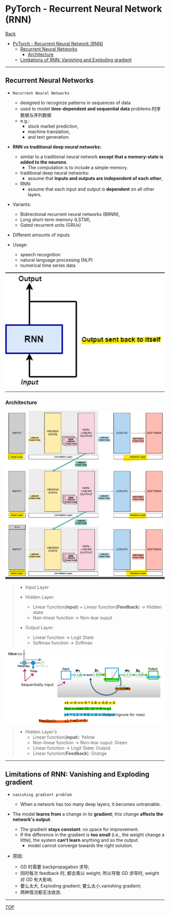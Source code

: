 # PyTorch - Recurrent Neural Network (RNN)

[Back](../index.md)

- [PyTorch - Recurrent Neural Network (RNN)](#pytorch---recurrent-neural-network-rnn)
  - [Recurrent Neural Networks](#recurrent-neural-networks)
    - [Architecture](#architecture)
  - [Limitations of RNN: Vanishing and Exploding gradient](#limitations-of-rnn-vanishing-and-exploding-gradient)

---

## Recurrent Neural Networks

- `Recurrent Neural Networks`

  - designed to recognize patterns in sequences of data
  - used to model **time-dependent and sequential data** problems.时序数据与序列数据
  - e.g.:
    - stock market prediction,
    - machine translation,
    - and text generation.

- **RNN vs traditional deep neural networks:**

  - similar to a traditional neural network **except that a memory-state is added to the neurons**.
    - The computation is to include a simple memory.
  - traditional deep neural networks:
    - assume that **inputs and outputs are independent of each other**,
  - RNN:
    - assume that each input and output is **dependent** on all other layers.

- Variants:

  - Bidirectional recurrent neural networks (BRNN),
  - Long short-term memory (LSTM),
  - Gated recurrent units (GRUs)

- Different amounts of inputs

- Usage:
  - speech recognition
  - natural language processing (NLP)
  - numerical time series data

![rnn_diagram](./pic/rnn_diagram01.png)

---

### Architecture

![rnn_layer_diagram](./pic/rnn_layer_diagram.png)

> - Input Layer
> - Hidden Layer:
>
>   - Linear function(**input**) + Linear function(**Feedback**) -> Hidden state
>   - Non-linear function -> Non-lear ouput
>
> - Output Layer:
>   - Linear function -> Logit State
>   - Softmax function -> Softmax

![rnn_diagram](./pic/rnn_diagram02.png)

> - Hidden Layer's
>   - Linear function(**input**): Yellow
>   - Non-linear function -> Non-lear ouput: Green
>   - Linear function -> Logit State: Output
>   - Linear function(**Feedback**): Orange

---

## Limitations of RNN: Vanishing and Exploding gradient

- `vanishing gradient problem`

  - When a network has too many deep layers, it becomes untrainable.

- The model **learns from** a change in its **gradient**; this change **affects the network's output**.

  - The gradient **stays constant**: no space for improvement.
  - If the difference in the gradient is **too small** (i.e., the weight change a little), the system **can't learn** anything and so the output.
    - model cannot converge towards the right solution.

- 原因:
  - GD 时需要 backpropagation 求导; 
  - 同时每次 feedback 时, 都会乘以 weight; 所以导致 GD 求导时, weight 对 GD 有大影响.
  - 要么太大, Exploding gradient; 要么太小,vanishing gradient;
  - 两种情况都无法收敛.

---

[TOP](#pytorch---recurrent-neural-network-rnn)
